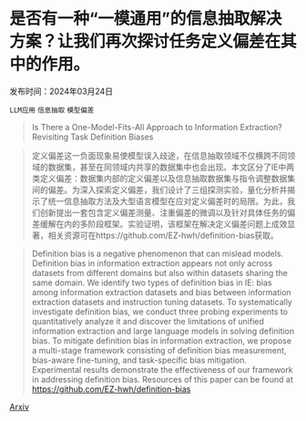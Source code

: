 # 是否有一种“一模通用”的信息抽取解决方案？让我们再次探讨任务定义偏差在其中的作用。

发布时间：2024年03月24日

`LLM应用` `信息抽取` `模型偏差`

> Is There a One-Model-Fits-All Approach to Information Extraction? Revisiting Task Definition Biases

> 定义偏差这一负面现象易使模型误入歧途，在信息抽取领域不仅横跨不同领域的数据集，甚至在同领域内共享的数据集中也会出现。本文区分了IE中两类定义偏差：数据集内部的定义偏差以及信息抽取数据集与指令调整数据集间的偏差。为深入探索定义偏差，我们设计了三组探测实验，量化分析并揭示了统一信息抽取方法及大型语言模型在应对定义偏差时的局限。为此，我们创新提出一套包含定义偏差测量、注重偏差的微调以及针对具体任务的偏差缓解在内的多阶段框架。实验证明，该框架在解决定义偏差问题上成效显著，相关资源可在https://github.com/EZ-hwh/definition-bias获取。

> Definition bias is a negative phenomenon that can mislead models. Definition bias in information extraction appears not only across datasets from different domains but also within datasets sharing the same domain. We identify two types of definition bias in IE: bias among information extraction datasets and bias between information extraction datasets and instruction tuning datasets. To systematically investigate definition bias, we conduct three probing experiments to quantitatively analyze it and discover the limitations of unified information extraction and large language models in solving definition bias. To mitigate definition bias in information extraction, we propose a multi-stage framework consisting of definition bias measurement, bias-aware fine-tuning, and task-specific bias mitigation. Experimental results demonstrate the effectiveness of our framework in addressing definition bias. Resources of this paper can be found at https://github.com/EZ-hwh/definition-bias

[Arxiv](https://arxiv.org/abs/2403.16396)